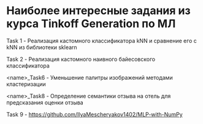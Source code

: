 # Наиболее интересные задания из курса Tinkoff Generation по МЛ

Task 1 - Реализация кастомного классификатора kNN и сравнение его с kNN из библиотеки sklearn 

Task 2 - Реализация кастомного наивного байесовского классификатора 

\<name>_Task6 - Уменьшение палитры изображений методами кластеризации

\<name>_Task8 - Определение семантики отзыва на отель для предсказания оценки отзыва

Task 9 - https://github.com/IlyaMescheryakov1402/MLP-with-NumPy
